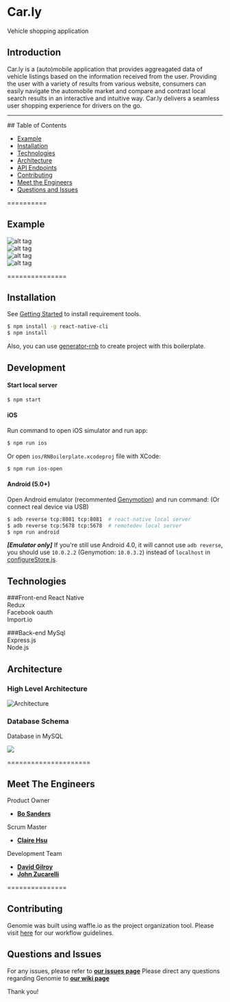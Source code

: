 # Car.ly
Vehicle shopping application

## Introduction 

Car.ly is a (auto)mobile application that provides aggreagated data of vehicle listings based on the information received from the user. Providing the user with a variety of results from various website, consumers can easily navigate the automobile market and compare and contrast local search results in an interactive and intuitive way. Car.ly delivers a seamless user shopping experience for drivers on the go. 

<hr>
## Table of Contents

  - [Example](#example)
  - [Installation](#installation)
  - [Technologies](#technologies)
  - [Architecture](#architecture)
  - [API Endpoints](#api)
  - [Contributing](#contributing)
  - [Meet the Engineers](#meet-the-engineers)
  - [Questions and Issues](#questions-and-issues)

==========
## Example
![alt tag](http://i63.tinypic.com/2111gsh.jpg)  
![alt tag](http://i63.tinypic.com/23ra6j7.jpg)  
![alt tag](http://i67.tinypic.com/15xr4tw.jpg)  
![alt tag](http://i65.tinypic.com/33z5h75.jpg)  
  
  

===============

## Installation

See [Getting Started](https://facebook.github.io/react-native/docs/getting-started.html) to install requirement tools.

```bash
$ npm install -g react-native-cli
$ npm install
```

Also, you can use [generator-rnb](https://github.com/jhen0409/generator-rnb) to create project with this boilerplate.

## Development

#### Start local server

```bash
$ npm start
```

#### iOS

Run command to open iOS simulator and run app:

```bash
$ npm run ios
```

Or open `ios/RNBoilerplate.xcodeproj` file with XCode:

```bash
$ npm run ios-open
```

#### Android (5.0+)

Open Android emulator (recommented [Genymotion](https://www.genymotion.com)) and run command: (Or connect real device via USB)

```bash
$ adb reverse tcp:8081 tcp:8081  # react-native local server
$ adb reverse tcp:5678 tcp:5678  # remotedev local server
$ npm run android
```

__*[Emulator only]*__ If you're still use Android 4.0, it will cannot use `adb reverse`, you should use `10.0.2.2` (Genymotion: `10.0.3.2`) instead of `localhost` in [configureStore.js](src/configureStore.js#L15).

## Technologies

###Front-end
React Native  
Redux  
Facebook oauth    
Import.io  

###Back-end
MySql   
Express.js  
Node.js  

## Architecture
### High Level Architecture
![Architecture](http://i65.tinypic.com/20123p2.jpg)
### Database Schema
Database in MySQL

![](http://i63.tinypic.com/jhrl20.jpg)


=====================
## Meet The Engineers
Product Owner 
- [**Bo Sanders**](https://github.com/biletnikoff)

Scrum Master 
- [**Claire Hsu**](https://github.com/cehsu)

Development Team 
- [**David Gilroy**](https://github.com/dgilroy77)
- [**John Zucarelli**](https://github.com/jzucca)

===============
## Contributing
Genomie was built using waffle.io as the project organization tool.
Please visit [here](gitflow.md) for our workflow guidelines.

## Questions and Issues
For any issues, please refer to [**our issues page**](https://github.com/ThunderousFigs/Genomes/issues)
Please direct any questions regarding Genomie to [**our wiki page**](https://github.com/ThunderousFigs/Genomes/wiki)

Thank you!
